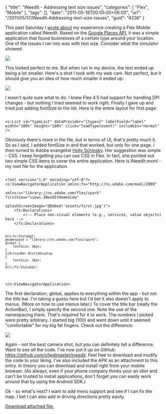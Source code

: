 {
	"title": "INeedIt - Addressing text size issues",
	"categories": [
		"Flex",
		"Mobile"
	],
	"tags": [],
	"date": "2011-05-18T00:05:00+06:00",
	"url": "/2011/05/17/INeedIt-Addressing-text-size-issues",
	"guid": "4236"
}

This past Saturday I <a href="http://www.raymondcamden.com/index.cfm/2011/5/14/INeedIt--Simple-Flex-Mobile-example">wrote about</a> my experience creating a Flex Mobile application called INeedIt. Based on the <a href="http://code.google.com/apis/maps/documentation/places/">Google Places API</a>, it was a simple application that found businesses of a certain type around your location. One of the issues I ran into was with text size. Consider what the simulator showed:
<!--more-->
<p>

<img src="https://static.raymondcamden.com/images/cfjedi/ScreenClip90.png">

<p>

This looked perfect to me. But when run in my device, the text ended up being a lot smaller. Here's a shot I took with my web cam. Not perfect, but it should give you an idea of how much smaller it ended up:

<p>

<img src="https://static.raymondcamden.com/images/cfjedi/Image.png" />

<p>

I wasn't quite sure what to do. I knew Flex 4.5 had support for handling DPI changes - but nothing I tried seemed to work right. Finally I gave up and tried just adding fontSize to the list. Here is the entire layout for first page:

<p>

<code>
&lt;s:List id="typeList" dataProvider="{types}" labelField="label"  width="100%" height="100%" click="loadType(event)" includeIn="normal"  /&gt;
</code>

<p>

Obviously there's more in the file, but in terms of UI, that's pretty much it. So as I said, I added fontSize in and that worked, but only for one page. I then turned to Adobe evangelist <a href="http://devgirl.org/">Holly Schinsky</a>. Her suggestion was simple - CSS. I keep forgetting you can use CSS in Flex. In fact, she pointed out two simple CSS items to cover the entire application. Here is INeedIt.mxml - my root file for the application.

<p>

<code>
&lt;?xml version="1.0" encoding="utf-8"?&gt;
&lt;s:ViewNavigatorApplication xmlns:fx="http://ns.adobe.com/mxml/2009" 
							xmlns:s="library://ns.adobe.com/flex/spark" firstView="views.INeedItHomeView" 
							splashScreenImage="@Embed('assets/first.jpg')"&gt;
	&lt;fx:Declarations&gt;
		&lt;!-- Place non-visual elements (e.g., services, value objects) here --&gt;
	&lt;/fx:Declarations&gt;
	
	&lt;fx:Style&gt;
	@namespace s "library://ns.adobe.com/flex/spark";
	global {
		fontSize: 36pt;
	}
	s|ActionBar #titleDisplay
	{
		fontSize: 36pt;
	}		
	&lt;/fx:Style&gt;
&lt;/s:ViewNavigatorApplication&gt;
</code>

<p>

The first declaration, global, applies to everything within the app - but not the title bar. I'm taking a guess here but I'd bet it also doesn't apply to menus. (More on how to use menus later.) To cover the title bar (really the ActionBar), I simply specify the second one. Note the use of the namespacing there. That's required for it to work. The numbers I picked were pretty arbitrary. I started big (100) and went down until it seemed "comfortable" for my big fat fingers. Check out the difference: 

<p>

<img src="https://static.raymondcamden.com/images/cfjedi/Image2.png" />

<p>

Again - not the best camera shot, but you can definitely tell a difference. Want to see <i>all</i> the code. I've now put it up on GitHub: <a href="https://github.com/cfjedimaster/ineedit">https://github.com/cfjedimaster/ineedit</a>. Feel free to download and modify the code to your liking. I've also included the APK as an attachment to this entry. In theory you can download and install right from your mobile browser. (As always, even if your phone company thinks your an idiot and can't be trusted to install applications, don't forget you can easily work around that by using the Android SDK.)

<p>

Ok - so what's next? I want to add menu support and see if I can fix the map. I bet I can also add in driving directions pretty easily.<p><a href='enclosures/C%3A%5Chosts%5C2009%2Ecoldfusionjedi%2Ecom%5Cenclosures%2FINeedIt%2Eapk'>Download attached file.</a></p>